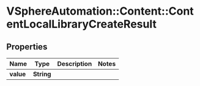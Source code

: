 # VSphereAutomation::Content::ContentLocalLibraryCreateResult

## Properties
Name | Type | Description | Notes
------------ | ------------- | ------------- | -------------
**value** | **String** |  | 


